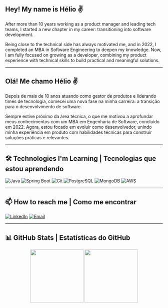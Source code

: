 ## Hey! My name is Hélio ✌️

After more than 10 years working as a product manager and leading tech teams, I started a new chapter in my career: transitioning into software development.

Being close to the technical side has always motivated me, and in 2022, I completed an MBA in Software Engineering to deepen my knowledge. Now, I am fully focused on growing as a developer, combining my product experience with technical skills to build practical and meaningful solutions.

---

## Olá! Me chamo Hélio ✌️

Depois de mais de 10 anos atuando como gestor de produtos e liderando times de tecnologia, comecei uma nova fase na minha carreira: a transição para o desenvolvimento de software.

Sempre estive próximo da área técnica, o que me motivou a aprofundar meus conhecimentos com um MBA em Engenharia de Software, concluído em 2022. Agora, estou focado em evoluir como desenvolvedor, unindo minha experiência em produto com habilidades técnicas para construir soluções práticas e relevantes.

---

## 🛠️ Technologies I'm Learning | Tecnologias que estou aprendendo

![Java](https://img.shields.io/badge/Java-ED8B00?style=for-the-badge&logo=java&logoColor=white)
![Spring Boot](https://img.shields.io/badge/Spring%20Boot-6DB33F?style=for-the-badge&logo=spring-boot&logoColor=white)
![Git](https://img.shields.io/badge/Git-F05032?style=for-the-badge&logo=git&logoColor=white)
![PostgreSQL](https://img.shields.io/badge/PostgreSQL-4169E1?style=for-the-badge&logo=postgresql&logoColor=white)
![MongoDB](https://img.shields.io/badge/MongoDB-47A248?style=for-the-badge&logo=mongodb&logoColor=white)
![AWS](https://img.shields.io/badge/AWS_SQS-FF9900?style=for-the-badge&logo=amazon-aws&logoColor=white)

---

## 📫 How to reach me | Como me encontrar

[![LinkedIn](https://img.shields.io/badge/LinkedIn-0077B5?style=for-the-badge&logo=linkedin&logoColor=white)](https://www.linkedin.com/in/heliocomh/)
[![Email](https://img.shields.io/badge/Email-helio@heliocomh.com.br-D14836?style=for-the-badge&logo=gmail&logoColor=white)](mailto:helio@heliocomh.com.br)

---

## 📊 GitHub Stats | Estatísticas do GitHub

<div align="center">
  <img height="170em" src="https://github-readme-stats.vercel.app/api?username=heliocomh&show_icons=true&theme=default&hide_title=true&hide_rank=false&include_all_commits=true&count_private=true"/>
  <img height="170em" src="https://github-readme-stats.vercel.app/api/top-langs/?username=heliocomh&layout=compact&langs_count=7&theme=default&hide_title=true"/>
</div>
